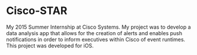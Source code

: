 # Cisco-STAR
My 2015 Summer Internship at Cisco Systems. My project was to develop a data analysis app that allows for the creation of alerts and enables push notifications in order to inform executives within Cisco of event runtimes. This project was developed for iOS.
